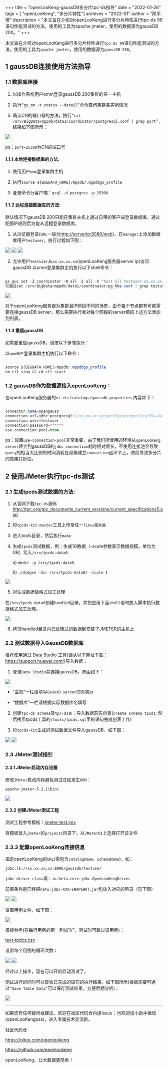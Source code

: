 +++ 
title = "openLooKeng-gaussDB多分片tpc-ds指导"
date = "2022-01-26"
tags = [ "openLooKeng", "多分片特性"]
archives = "2022-01"
author = "陈平增"
description = "本文旨在介绍对openLooKeng进行多分片特性进行tpc-ds 99语句性能测试的方法，使用的工具为apache jmeter，使用的数据源为gaussDB 200。"
+++



本文旨在介绍对openLooKeng进行多分片特性进行`tpc-ds 99`语句性能测试的方法，使用的工具为`apache jmeter`，使用的数据源为`gaussDB 200`。

## <p align="left">1 gaussDB连接使用方法指导</p>

### 1.1 数据库连接

1. 以操作系统用户omm登录gaussDB 200集群的任一主机

2. 执行`“gs_om -t status --detail”`命令查询集群各实例情况

3. 确认CN的端口号的方法，执行`“cat /srv/BigData/mppdb/data1/coordinator/postgresql.conf | grep port”` , 结果如下图所示：

<img src='/zh-cn/blog/20220126/og-01.jpg' />

  ps：`port=25308`为CN的端口号

#### **1.1.1 本地连接数据库的方法:**

1. 使用用户`omm`登录集群主机

2. 执行`source ${BIGDATA_HOME}/mppdb/.mppdbgs_profile`

3. 登录命令行客户端：`gsql -d postgres -p 25308`

#### **1.1.2 远程连接数据库的方法:**

默认情况下gaussDB 200只能在集群主机上通过自带的客户端登录数据库，通过配置IP规则后方能从远程登录数据库。

1. 从浏览器登录(`URL`一般为<http://serverIp:8080/web>)，在`manager`上添加数据库用户`testuser`，执行过程如下图：

<img src='/zh-cn/blog/20220126/og-02.jpg' />

<img src='/zh-cn/blog/20220126/og-03.jpg' />

<img src='/zh-cn/blog/20220126/og-04.jpg' />

2. 允许用户`testuser`从`xx.xx.xx.xx`(openLooKeng服务器server ip)访问gaussDB
以omm登录集群主机执行以下shell命令：

```java

gs_guc set -Z coordinator -N all -I all -h "host all testuser xx.xx.xx.xx/16 sha256"   ---假设ip掩码取16位
可通过cat /srv/BigData/mppdb/data1/coordinator/pg_hba.conf | grep testuser 检查是否添加成功

```

<img src='/zh-cn/blog/20220126/og-05.jpg' />

对于openLooKeng服务器为集群且IP网段不同的场景，由于每个节点都有可能需要连接gaussDB server，那么需要执行者对每个网段的server都按上述方法添加到列表。

#### **1.1.3 重启gaussDB**

如需要重启gaussDB，请按以下步骤执行：

以`omm账户`登录集群主机执行以下命令：

```java

source ${BIGDATA_HOME}/mppdb/.mppdbgs_profile
cm_ctl stop && cm_ctl start

```

### 1.2	gaussDB作为数据源接入openLooKeng：

在openLooKeng服务器的`vi etc/catalogs/gaussdb.properties` 内容如下：

```java

connector.name=opengauss
connection-url=jdbc:postgresql://xx.xx.xx.xx:portId/postgres?useSSL=false
connection-user=testuser
connection-password=******
use-connection-pool=true

```

ps：设置`use-connection-pool`非常重要，由于我们所使用的环境从`openLooKeng server`建立到gaussDB的`jdbc connection`耗时相对很长，不使用连接池会导致`query`的相当大比例的时间消耗在频繁建立`connection`这环节上，进而导致多分片的效果打折扣。

## <p align="left">2 使用JMeter执行tpc-ds测试</p>

### 2.1	生成tpcds测试数据的方法:

1. 从官网下载`tpc-ds`源码 <http://tpc.org/tpc_documents_current_versions/current_specifications5.asp>

2. 将`tpcds-kit-master`工具上传至任一`linux服务器`

3. 进入tools目录，然后执行`make`

4. 生成`tpcds`测试数据，例：生成1G数据（-scale参数表示数据规模，单位为GB）写入`/srv/tpcds-data0`

    a) `mkdir -p /srv/tpcds-data0`

    b) `./dsdgen -dir /srv/tpcds-data0/ -scale 1`

<img src='/zh-cn/blog/20220126/og-06.jpg' />

5. 对生成数据做格式加工处理

在`/srv/tpcds-data0`创建`handled`目录，并把应用下面`shell`语句放入脚本执行数据格式加工处理。

<img src='/zh-cn/blog/20220126/og-07.jpg' />

6. 拷贝handled目录内已处理过的数据到安装了JMETER的主机上

### 2.2	测试数据导入GaussDB数据库

推荐使用通过·Data Studio·工具(请从以下网址下载：<https://support.huawei.com/>)导入数据：

1. 登录`Data Studio`并连接gaussDB，界面如下：

<img src='/zh-cn/blog/20220126/og-08.jpg' />

  - “主机”一栏请填写`GaussB server`的真实ip

  - “数据库”一栏请根据实际数据库名填写

2. 创建`tpc-ds schema`及`tpc-ds表`：导入数据前先创表(`create schema tpcds`; 然后拷贝tpcds工具的`/tools/tpcds.sql`里的语句完成创表工作)

3. 将`tpcds-kit`生成的测试数据文件导入gaussDB，如下图：

<img src='/zh-cn/blog/20220126/og-09.jpg' />

<img src='/zh-cn/blog/20220126/og-10.jpg' />

### 2.3	JMeter测试指引

#### **2.3.1 JMeter启动内存设置**

修改`JMeter`启动内存避免测试过程发生`OOM`：

`apache-jmeter-5.2.1\bin\`

<img src='/zh-cn/blog/20220126/og-11.jpg' />

#### **2.3.2 创建JMeter测试工程**

测试工程参考模板：<a href="jmeter-test.jmx.pdf" download="">jmeter-test.jmx</a>

将模板放入`jmeter`的`projects`目录下，从`JMeterUI`上选择打开该文件

### **2.3.3 配置openLooKeng连接信息**

指定openLooKeng的`URL`(需包含`catalogName、schemaName`)，如：

`jdbc:lk://xx.xx.xx.xx:8096/gaussdb/testuser`

`jdbc driver class`填：`io.hetu.core.jdbc.OpenLooKengDriver`

前置条件是已经把`hetu-jdbc-XXX-SNAPSHOT.jar`包放入对应的目录（见下图）

<img src='/zh-cn/blog/20220126/og-12.jpg' />

<img src='/zh-cn/blog/20220126/og-13.jpg' />

设置用例文件，如下图：

<img src='/zh-cn/blog/20220126/og-14.jpg' />

模板参考(在每行用例的第一列加”//”，测试时可跳过该用例)：

<a href="text-tpdcs.csv.xlsx" download="">text-tpdcs.csv</a>

设置每个用例的循环次数：

<img src='/zh-cn/blog/20220126/og-16.jpg' />

<img src='/zh-cn/blog/20220126/og-17.jpg' />

经过以上操作，现在可以开始启动测试了。

测试进行的同时可以查收已完成的语句的执行结果，如下图所示(根据需要可通过`“Save Table Data”`可以保存测试结果，方便后期分析)：

<img src='/zh-cn/blog/20220126/og-18.jpg' />


---

如果您有任何疑问或建议，欢迎在社区代码仓内提Issue；也欢迎加小助手微信(openLooKengoss)，进入专属技术交流群。

社区代码仓 

<https://gitee.com/openlookeng>

<https://github.com/openlookeng>


openLooKeng，让大数据更简单！
